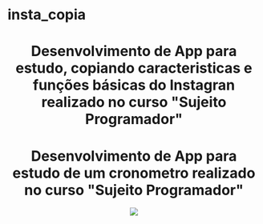 # insta_copia
<div align="center">
<h1 align="center">Desenvolvimento de App para estudo, copiando caracteristicas e funções básicas do Instagran realizado no curso "Sujeito Programador"</h1>
</div>
<div align="center">
<h1 align="center">Desenvolvimento de App para estudo de um cronometro realizado no curso "Sujeito Programador"</h1>
  <img src="![Screenshot_1645667992](https://user-images.githubusercontent.com/87791471/155627003-bbc2aaf4-c33d-4c0a-9dbb-92456a01b23b.png)
" height ="" width="">
</div>
